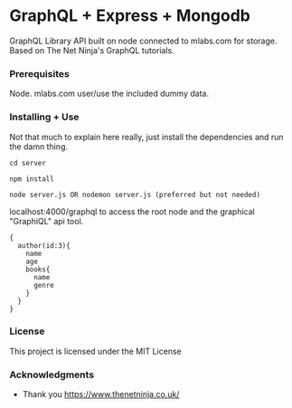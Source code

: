 # GraphQL + Express + Mongodb

GraphQL Library API built on node connected to mlabs.com for storage.
Based on The Net Ninja's GraphQL tutorials.

### Prerequisites

Node.
mlabs.com user/use the included dummy data.

### Installing + Use

Not that much to explain here really, just install the dependencies and run the damn thing.

```
cd server
```
```
npm install
```

```
node server.js OR nodemon server.js (preferred but not needed)
```
localhost:4000/graphql to access the root node and the graphical "GraphiQL" api tool.

```
{
  author(id:3){
    name
    age
    books{
      name
      genre
    }
  }
}
```

### License

This project is licensed under the MIT License

### Acknowledgments

* Thank you https://www.thenetninja.co.uk/
